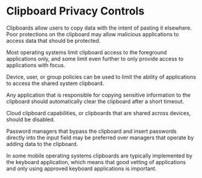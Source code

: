 # Clipboard Privacy Controls

Clipboards allow users to copy data with the intent of pasting it elsewhere. Poor protections on the clipboard may allow malicious applications to access data that should be protected.

Most operating systems limit clipboard access to the foreground applications only, and some limit even further to only provide access to applications with focus.

Device, user, or group policies can be used to limit the ability of applications to access the shared system clipboard.

Any application that is responsible for copying sensitive information to the clipboard should automatically clear the clipboard after a short timeout.

Cloud clipboard capabilities, or clipboards that are shared across devices, should be disabled.

Password managers that bypass the clipboard and insert passwords directly into the input field may be preferred over managers that operate by adding data to the clipboard.

In some mobile operating systems clipboards are typically implemented by the keyboard application, which means that good vetting of applications and only using approved keyboard applications is important.